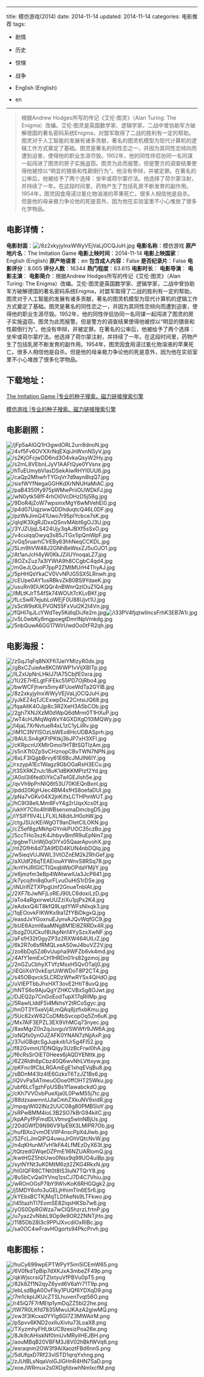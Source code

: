 
---
title: 模仿游戏(2014)
date: 2014-11-14
updated: 2014-11-14
categories: 电影推荐
tags:
- 剧情
- 历史
- 惊悚
- 战争

- English (English)
- en
---


> 根据Andrew Hodges所写的传记《艾伦·图灵》（Alan Turing: The Enigma）改编。艾伦·图灵是英国数学家、逻辑学家，二战中曾协助军方破解德国的著名密码系统Enigma，对盟军取得了二战的胜利有一定的帮助。图灵对于人工智能的发展有诸多贡献，著名的图灵机模型为现代计算机的逻辑工作方式奠定了基础。图灵是著名的同性恋之一，并因为其同性恋倾向而遭到迫害，使得他的职业生涯尽毁。1952年，他的同性伴侣协同一名同谋一起闯进了图灵的房子实施盗窃。图灵为此而报警。但是警方的调查结果使得他被控以“明显的猥亵和性颠倒行为”。他没有申辩，并被定罪。在著名的公审后，他被给予了两个选择：坐牢或荷尔蒙疗法。他选择了荷尔蒙注射，并持续了一年。在这段时间里，药物产生了包括乳房不断发育的副作用。1954年，图灵因食用浸过氰化物溶液的苹果死亡。很多人相信他是自杀。但是他的母亲极力争论他的死是意外，因为他在实验室里不小心堆放了很多化学物品。

## **电影详情**：

**电影封面**：<img src="https://image.tmdb.org/t/p/w200/8z2xkyjyInxWWyVEjVaLjOCQJuH.jpg" alt="/8z2xkyjyInxWWyVEjVaLjOCQJuH.jpg" title="/8z2xkyjyInxWWyVEjVaLjOCQJuH.jpg">
**电影名称**：模仿游戏
**原产地片名**：The Imitation Game
**电影上映时间**：2014-11-14
**电影上映国家**：English (English)
**原产地语言**：en
**包含成人内容**：False
**是否纪录片**：False
**电影评分**：8.005
**评分人数**：16344
**热门程度**：63.615
**电影时长**：
**电影导演**：
**电影主演**：
**电影简介**：根据Andrew Hodges所写的传记《艾伦·图灵》（Alan Turing: The Enigma）改编。艾伦·图灵是英国数学家、逻辑学家，二战中曾协助军方破解德国的著名密码系统Enigma，对盟军取得了二战的胜利有一定的帮助。图灵对于人工智能的发展有诸多贡献，著名的图灵机模型为现代计算机的逻辑工作方式奠定了基础。图灵是著名的同性恋之一，并因为其同性恋倾向而遭到迫害，使得他的职业生涯尽毁。1952年，他的同性伴侣协同一名同谋一起闯进了图灵的房子实施盗窃。图灵为此而报警。但是警方的调查结果使得他被控以“明显的猥亵和性颠倒行为”。他没有申辩，并被定罪。在著名的公审后，他被给予了两个选择：坐牢或荷尔蒙疗法。他选择了荷尔蒙注射，并持续了一年。在这段时间里，药物产生了包括乳房不断发育的副作用。1954年，图灵因食用浸过氰化物溶液的苹果死亡。很多人相信他是自杀。但是他的母亲极力争论他的死是意外，因为他在实验室里不小心堆放了很多化学物品。

## **下载地址**：
[The Imitation Game |专业的种子搜索、磁力链接搜索引擎](https://movie.amd794.com:2083/?search=The%20Imitation%20Game&ordering=&mode=match_phrase&page_size=10&page=1)

[模仿游戏 |专业的种子搜索、磁力链接搜索引擎](https://movie.amd794.com:2083/?search=%E6%A8%A1%E4%BB%BF%E6%B8%B8%E6%88%8F&ordering=&mode=match_phrase&page_size=10&page=1)
 

## **电影剧照**：
<img src="https://image.tmdb.org/t/p/original/jFp5aAlGQ1H3gwdORL2urr8dnoN.jpg" alt="/jFp5aAlGQ1H3gwdORL2urr8dnoN.jpg" title="/jFp5aAlGQ1H3gwdORL2urr8dnoN.jpg"><img src="https://image.tmdb.org/t/p/original/4vf5Fv6OVXXrNqEXqiJnWxnNSyV.jpg" alt="/4vf5Fv6OVXXrNqEXqiJnWxnNSyV.jpg" title="/4vf5Fv6OVXXrNqEXqiJnWxnNSyV.jpg"><img src="https://image.tmdb.org/t/p/original/s2KjOFcjwDD6nd3O4vkaQsyW2Hy.jpg" alt="/s2KjOFcjwDD6nd3O4vkaQsyW2Hy.jpg" title="/s2KjOFcjwDD6nd3O4vkaQsyW2Hy.jpg"><img src="https://image.tmdb.org/t/p/original/s2mL8VEbnLJyV1AAFtQye0YVsnx.jpg" alt="/s2mL8VEbnLJyV1AAFtQye0YVsnx.jpg" title="/s2mL8VEbnLJyV1AAFtQye0YVsnx.jpg"><img src="https://image.tmdb.org/t/p/original/hTuEUmybVlasDSekAlwRHYl0UU6.jpg" alt="/hTuEUmybVlasDSekAlwRHYl0UU6.jpg" title="/hTuEUmybVlasDSekAlwRHYl0UU6.jpg"><img src="https://image.tmdb.org/t/p/original/caQp2MhwfrTYGqVr7d9ayn8tqQ7.jpg" alt="/caQp2MhwfrTYGqVr7d9ayn8tqQ7.jpg" title="/caQp2MhwfrTYGqVr7d9ayn8tqQ7.jpg"><img src="https://image.tmdb.org/t/p/original/sixfWYfNegaGGHKdXrNNUHaMiAC.jpg" alt="/sixfWYfNegaGGHKdXrNNUHaMiAC.jpg" title="/sixfWYfNegaGGHKdXrNNUHaMiAC.jpg"><img src="https://image.tmdb.org/t/p/original/paB4350fy975pWMwPriiOUWDkFJ.jpg" alt="/paB4350fy975pWMwPriiOUWDkFJ.jpg" title="/paB4350fy975pWMwPriiOUWDkFJ.jpg"><img src="https://image.tmdb.org/t/p/original/wN0ytk58fF4rhOi0VcDHzD5j5Bg.jpg" alt="/wN0ytk58fF4rhOi0VcDHzD5j5Bg.jpg" title="/wN0ytk58fF4rhOi0VcDHzD5j5Bg.jpg"><img src="https://image.tmdb.org/t/p/original/9DoR4jZoW7wpsmxMgY6wMVehEl0.jpg" alt="/9DoR4jZoW7wpsmxMgY6wMVehEl0.jpg" title="/9DoR4jZoW7wpsmxMgY6wMVehEl0.jpg"><img src="https://image.tmdb.org/t/p/original/p4d07UqjzwwQDDhduqtcQ46L0DF.jpg" alt="/p4d07UqjzwwQDDhduqtcQ46L0DF.jpg" title="/p4d07UqjzwwQDDhduqtcQ46L0DF.jpg"><img src="https://image.tmdb.org/t/p/original/pzWkJimQ41Uwo7r95plYcbce7sK.jpg" alt="/pzWkJimQ41Uwo7r95plYcbce7sK.jpg" title="/pzWkJimQ41Uwo7r95plYcbce7sK.jpg"><img src="https://image.tmdb.org/t/p/original/qIqIK3XgRJDxxQSnvMAbt6gOJ3U.jpg" alt="/qIqIK3XgRJDxxQSnvMAbt6gOJ3U.jpg" title="/qIqIK3XgRJDxxQSnvMAbt6gOJ3U.jpg"><img src="https://image.tmdb.org/t/p/original/3YJZUjqLS424Ujy3qAJBXf5sSxO.jpg" alt="/3YJZUjqLS424Ujy3qAJBXf5sSxO.jpg" title="/3YJZUjqLS424Ujy3qAJBXf5sSxO.jpg"><img src="https://image.tmdb.org/t/p/original/v4cuiqqOwyq3s85JTGx1ipQmWpF.jpg" alt="/v4cuiqqOwyq3s85JTGx1ipQmWpF.jpg" title="/v4cuiqqOwyq3s85JTGx1ipQmWpF.jpg"><img src="https://image.tmdb.org/t/p/original/vGq5ruarhC1rEBy63hhNeqCCKDL.jpg" alt="/vGq5ruarhC1rEBy63hhNeqCCKDL.jpg" title="/vGq5ruarhC1rEBy63hhNeqCCKDL.jpg"><img src="https://image.tmdb.org/t/p/original/5Lm9hVW48J2GNhBeWsxZJ5uOJO1.jpg" alt="/5Lm9hVW48J2GNhBeWsxZJ5uOJO1.jpg" title="/5Lm9hVW48J2GNhBeWsxZJ5uOJO1.jpg"><img src="https://image.tmdb.org/t/p/original/At1anJcH4yW0KkJZiIUYnoqaLZ7.jpg" alt="/At1anJcH4yW0KkJZiIUYnoqaLZ7.jpg" title="/At1anJcH4yW0KkJZiIUYnoqaLZ7.jpg"><img src="https://image.tmdb.org/t/p/original/8OZxZuz7a3IYWtA9h8CCgbC4qd4.jpg" alt="/8OZxZuz7a3IYWtA9h8CCgbC4qd4.jpg" title="/8OZxZuz7a3IYWtA9h8CCgbC4qd4.jpg"><img src="https://image.tmdb.org/t/p/original/mGeJLQuoP7ppP2ZMtMUrH4ThyAJ.jpg" alt="/mGeJLQuoP7ppP2ZMtMUrH4ThyAJ.jpg" title="/mGeJLQuoP7ppP2ZMtMUrH4ThyAJ.jpg"><img src="https://image.tmdb.org/t/p/original/5pHHQsYkaCV0VvNPJG5SX5LRnwh.jpg" alt="/5pHHQsYkaCV0VvNPJG5SX5LRnwh.jpg" title="/5pHHQsYkaCV0VvNPJG5SX5LRnwh.jpg"><img src="https://image.tmdb.org/t/p/original/cEUpe0AY1usRBkvZkB0BS9YdaeK.jpg" alt="/cEUpe0AY1usRBkvZkB0BS9YdaeK.jpg" title="/cEUpe0AY1usRBkvZkB0BS9YdaeK.jpg"><img src="https://image.tmdb.org/t/p/original/usuRn9DUKQQr4nBWnrQzlOuZ1Q4.jpg" alt="/usuRn9DUKQQr4nBWnrQzlOuZ1Q4.jpg" title="/usuRn9DUKQQr4nBWnrQzlOuZ1Q4.jpg"><img src="https://image.tmdb.org/t/p/original/lMLtKJrT54fSk74WOUt7cKLvBKf.jpg" alt="/lMLtKJrT54fSk74WOUt7cKLvBKf.jpg" title="/lMLtKJrT54fSk74WOUt7cKLvBKf.jpg"><img src="https://image.tmdb.org/t/p/original/fLcSwR7ejubLoWEjF0U88Ujvt1U.jpg" alt="/fLcSwR7ejubLoWEjF0U88Ujvt1U.jpg" title="/fLcSwR7ejubLoWEjF0U88Ujvt1U.jpg"><img src="https://image.tmdb.org/t/p/original/sScW9sKlLPVGN55FxVul2K2I4Vn.jpg" alt="/sScW9sKlLPVGN55FxVul2K2I4Vn.jpg" title="/sScW9sKlLPVGN55FxVul2K2I4Vn.jpg"><img src="https://image.tmdb.org/t/p/original/fQHI7qJLcYWdTey5KdIqDiJfe2m.jpg" alt="/fQHI7qJLcYWdTey5KdIqDiJfe2m.jpg" title="/fQHI7qJLcYWdTey5KdIqDiJfe2m.jpg"><img src="https://image.tmdb.org/t/p/original/i33PV4fjqtwIlncsFrhK3EB7A1r.jpg" alt="/i33PV4fjqtwIlncsFrhK3EB7A1r.jpg" title="/i33PV4fjqtwIlncsFrhK3EB7A1r.jpg"><img src="https://image.tmdb.org/t/p/original/v5L0wbKy8mgpoegtDmrlNpVmkdg.jpg" alt="/v5L0wbKy8mgpoegtDmrlNpVmkdg.jpg" title="/v5L0wbKy8mgpoegtDmrlNpVmkdg.jpg"><img src="https://image.tmdb.org/t/p/original/5nbQuwA6GG17WlrUwdOo0tFR2qh.jpg" alt="/5nbQuwA6GG17WlrUwdOo0tFR2qh.jpg" title="/5nbQuwA6GG17WlrUwdOo0tFR2qh.jpg">

## **电影海报**：
<img src="https://image.tmdb.org/t/p/original/zSqJ1qFq8NXFfi7JeIYMlzyR0dx.jpg" alt="/zSqJ1qFq8NXFfi7JeIYMlzyR0dx.jpg" title="/zSqJ1qFq8NXFfi7JeIYMlzyR0dx.jpg"><img src="https://image.tmdb.org/t/p/original/gBxCZuieAe8KClWWP1vVijXBlTp.jpg" alt="/gBxCZuieAe8KClWWP1vVijXBlTp.jpg" title="/gBxCZuieAe8KClWWP1vVijXBlTp.jpg"><img src="https://image.tmdb.org/t/p/original/lLZxUpNnLHklJ7IA75CbjfE0xra.jpg" alt="/lLZxUpNnLHklJ7IA75CbjfE0xra.jpg" title="/lLZxUpNnLHklJ7IA75CbjfE0xra.jpg"><img src="https://image.tmdb.org/t/p/original/1U2E7HELgtFiFEkc55PD7OjRbo4.jpg" alt="/1U2E7HELgtFiFEkc55PD7OjRbo4.jpg" title="/1U2E7HELgtFiFEkc55PD7OjRbo4.jpg"><img src="https://image.tmdb.org/t/p/original/bwWCFjhwrs5my4FUoeWdTa2GYlB.jpg" alt="/bwWCFjhwrs5my4FUoeWdTa2GYlB.jpg" title="/bwWCFjhwrs5my4FUoeWdTa2GYlB.jpg"><img src="https://image.tmdb.org/t/p/original/8z2xkyjyInxWWyVEjVaLjOCQJuH.jpg" alt="/8z2xkyjyInxWWyVEjVaLjOCQJuH.jpg" title="/8z2xkyjyInxWWyVEjVaLjOCQJuH.jpg"><img src="https://image.tmdb.org/t/p/original/yJkEZ4qTJCExwpDsZ2CntsiJQ68.jpg" alt="/yJkEZ4qTJCExwpDsZ2CntsiJQ68.jpg" title="/yJkEZ4qTJCExwpDsZ2CntsiJQ68.jpg"><img src="https://image.tmdb.org/t/p/original/fqaAlIK4OJjp8c3R2XeH3A5bCOb.jpg" alt="/fqaAlIK4OJjp8c3R2XeH3A5bCOb.jpg" title="/fqaAlIK4OJjp8c3R2XeH3A5bCOb.jpg"><img src="https://image.tmdb.org/t/p/original/2gh7XNJXzM0dWpQ6dMrm0T1HXuP.jpg" alt="/2gh7XNJXzM0dWpQ6dMrm0T1HXuP.jpg" title="/2gh7XNJXzM0dWpQ6dMrm0T1HXuP.jpg"><img src="https://image.tmdb.org/t/p/original/wT4cHJMqWqWxY4GXDXgD10lMQWy.jpg" alt="/wT4cHJMqWqWxY4GXDXgD10lMQWy.jpg" title="/wT4cHJMqWqWxY4GXDXgD10lMQWy.jpg"><img src="https://image.tmdb.org/t/p/original/l4jaL7XrNvtueR4xL1zC1yLiiRv.jpg" alt="/l4jaL7XrNvtueR4xL1zC1yLiiRv.jpg" title="/l4jaL7XrNvtueR4xL1zC1yLiiRv.jpg"><img src="https://image.tmdb.org/t/p/original/iM1C3NYISOzLbWEo8HcUDBASprh.jpg" alt="/iM1C3NYISOzLbWEo8HcUDBASprh.jpg" title="/iM1C3NYISOzLbWEo8HcUDBASprh.jpg"><img src="https://image.tmdb.org/t/p/original/8AULSn4gKFtPKtkj3bJP7xH3XFI.jpg" alt="/8AULSn4gKFtPKtkj3bJP7xH3XFI.jpg" title="/8AULSn4gKFtPKtkj3bJP7xH3XFI.jpg"><img src="https://image.tmdb.org/t/p/original/cKRpcnUXMlrGmoi1HTBtSQTlzAm.jpg" alt="/cKRpcnUXMlrGmoi1HTBtSQTlzAm.jpg" title="/cKRpcnUXMlrGmoi1HTBtSQTlzAm.jpg"><img src="https://image.tmdb.org/t/p/original/s5nXTt0ZpSvCHznopCBvTWN7NPN.jpg" alt="/s5nXTt0ZpSvCHznopCBvTWN7NPN.jpg" title="/s5nXTt0ZpSvCHznopCBvTWN7NPN.jpg"><img src="https://image.tmdb.org/t/p/original/6xLF3lQgbBrvy61E6BcJMJlN6IY.jpg" alt="/6xLF3lQgbBrvy61E6BcJMJlN6IY.jpg" title="/6xLF3lQgbBrvy61E6BcJMJlN6IY.jpg"><img src="https://image.tmdb.org/t/p/original/rxzypA1Ec1Wagz9GbOGaRxH3ECu.jpg" alt="/rxzypA1Ec1Wagz9GbOGaRxH3ECu.jpg" title="/rxzypA1Ec1Wagz9GbOGaRxH3ECu.jpg"><img src="https://image.tmdb.org/t/p/original/t3SXRKZnJc18uK1dBKKMPlzf2Yd.jpg" alt="/t3SXRKZnJc18uK1dBKKMPlzf2Yd.jpg" title="/t3SXRKZnJc18uK1dBKKMPlzf2Yd.jpg"><img src="https://image.tmdb.org/t/p/original/A0oI3i6fed0iYkCaTwlGEJIsh5e.jpg" alt="/A0oI3i6fed0iYkCaTwlGEJIsh5e.jpg" title="/A0oI3i6fed0iYkCaTwlGEJIsh5e.jpg"><img src="https://image.tmdb.org/t/p/original/qvVh9pPnNIQ6t53U70KIEQnBxnl.jpg" alt="/qvVh9pPnNIQ6t53U70KIEQnBxnl.jpg" title="/qvVh9pPnNIQ6t53U70KIEQnBxnl.jpg"><img src="https://image.tmdb.org/t/p/original/pdd20KgHJec4BM4sfHS8oefaDUI.jpg" alt="/pdd20KgHJec4BM4sfHS8oefaDUI.jpg" title="/pdd20KgHJec4BM4sfHS8oefaDUI.jpg"><img src="https://image.tmdb.org/t/p/original/pNa7vGKv04X2jnKifxLCTHPmWUT.jpg" alt="/pNa7vGKv04X2jnKifxLCTHPmWUT.jpg" title="/pNa7vGKv04X2jnKifxLCTHPmWUT.jpg"><img src="https://image.tmdb.org/t/p/original/hC9l38eILMm8FvY4g2rUqxXcs0f.jpg" alt="/hC9l38eILMm8FvY4g2rUqxXcs0f.jpg" title="/hC9l38eILMm8FvY4g2rUqxXcs0f.jpg"><img src="https://image.tmdb.org/t/p/original/ukhY7CIIo4IhWBsenxmaDmcbgD5.jpg" alt="/ukhY7CIIo4IhWBsenxmaDmcbgD5.jpg" title="/ukhY7CIIo4IhWBsenxmaDmcbgD5.jpg"><img src="https://image.tmdb.org/t/p/original/iYSIFf1IV4LLFLXLN8ditJH0ohW.jpg" alt="/iYSIFf1IV4LLFLXLN8ditJH0ohW.jpg" title="/iYSIFf1IV4LLFLXLN8ditJH0ohW.jpg"><img src="https://image.tmdb.org/t/p/original/ctgJSUcKEiWgOT9anDIetClLOKN.jpg" alt="/ctgJSUcKEiWgOT9anDIetClLOKN.jpg" title="/ctgJSUcKEiWgOT9anDIetClLOKN.jpg"><img src="https://image.tmdb.org/t/p/original/cZ5ef8gzMkhpGYnikPUOC35czBo.jpg" alt="/cZ5ef8gzMkhpGYnikPUOC35czBo.jpg" title="/cZ5ef8gzMkhpGYnikPUOC35czBo.jpg"><img src="https://image.tmdb.org/t/p/original/5ccTHo3szK4JhbyvBmfR9uEpNm7.jpg" alt="/5ccTHo3szK4JhbyvBmfR9uEpNm7.jpg" title="/5ccTHo3szK4JhbyvBmfR9uEpNm7.jpg"><img src="https://image.tmdb.org/t/p/original/pgbwTUnWj0qOlYx05QaarApvohX.jpg" alt="/pgbwTUnWj0qOlYx05QaarApvohX.jpg" title="/pgbwTUnWj0qOlYx05QaarApvohX.jpg"><img src="https://image.tmdb.org/t/p/original/ntZGfHt4d73A9fDD4KUN4nbDQlq.jpg" alt="/ntZGfHt4d73A9fDD4KUN4nbDQlq.jpg" title="/ntZGfHt4d73A9fDD4KUN4nbDQlq.jpg"><img src="https://image.tmdb.org/t/p/original/w5ieqVUJNWL3VtOZnEM2kZRhGef.jpg" alt="/w5ieqVUJNWL3VtOZnEM2kZRhGef.jpg" title="/w5ieqVUJNWL3VtOZnEM2kZRhGef.jpg"><img src="https://image.tmdb.org/t/p/original/aXUdf26qTEAEiouAYWnvS8RSq78.jpg" alt="/aXUdf26qTEAEiouAYWnvS8RSq78.jpg" title="/aXUdf26qTEAEiouAYWnvS8RSq78.jpg"><img src="https://image.tmdb.org/t/p/original/knYHJRlGICTIQxqbWbOPdaYMjiY.jpg" alt="/knYHJRlGICTIQxqbWbOPdaYMjiY.jpg" title="/knYHJRlGICTIQxqbWbOPdaYMjiY.jpg"><img src="https://image.tmdb.org/t/p/original/e6jmzfm3eBp4WAtwwlUa3JcP641.jpg" alt="/e6jmzfm3eBp4WAtwwlUa3JcP641.jpg" title="/e6jmzfm3eBp4WAtwwlUa3JcP641.jpg"><img src="https://image.tmdb.org/t/p/original/k7ycojfm8q0urFLvuOuHiS1rDSe.jpg" alt="/k7ycojfm8q0urFLvuOuHiS1rDSe.jpg" title="/k7ycojfm8q0urFLvuOuHiS1rDSe.jpg"><img src="https://image.tmdb.org/t/p/original/iNUriflZTXPpgUnf2GnueTnbIAt.jpg" alt="/iNUriflZTXPpgUnf2GnueTnbIAt.jpg" title="/iNUriflZTXPpgUnf2GnueTnbIAt.jpg"><img src="https://image.tmdb.org/t/p/original/2XF7bJwNFjLoREJ90LC6doxiLzD.jpg" alt="/2XF7bJwNFjLoREJ90LC6doxiLzD.jpg" title="/2XF7bJwNFjLoREJ90LC6doxiLzD.jpg"><img src="https://image.tmdb.org/t/p/original/aTo4aRgxirweUUZziXu1pjPs2K4.jpg" alt="/aTo4aRgxirweUUZziXu1pjPs2K4.jpg" title="/aTo4aRgxirweUUZziXu1pjPs2K4.jpg"><img src="https://image.tmdb.org/t/p/original/eAdxxQ4iT8kfQ9LqdYWFsNlxqk3.jpg" alt="/eAdxxQ4iT8kfQ9LqdYWFsNlxqk3.jpg" title="/eAdxxQ4iT8kfQ9LqdYWFsNlxqk3.jpg"><img src="https://image.tmdb.org/t/p/original/1qEOovkFIKWKx9ia1ZfYBiDkgxQ.jpg" alt="/1qEOovkFIKWKx9ia1ZfYBiDkgxQ.jpg" title="/1qEOovkFIKWKx9ia1ZfYBiDkgxQ.jpg"><img src="https://image.tmdb.org/t/p/original/easdJxYGoxnuEJynvAJQvWqfGC9.jpg" alt="/easdJxYGoxnuEJynvAJQvWqfGC9.jpg" title="/easdJxYGoxnuEJynvAJQvWqfGC9.jpg"><img src="https://image.tmdb.org/t/p/original/bUE6Azml6aaMNg8M1El8ZRRDx4R.jpg" alt="/bUE6Azml6aaMNg8M1El8ZRRDx4R.jpg" title="/bUE6Azml6aaMNg8M1El8ZRRDx4R.jpg"><img src="https://image.tmdb.org/t/p/original/bzgZ0UCkuf8UkpNn14YySzxXwNF.jpg" alt="/bzgZ0UCkuf8UkpNn14YySzxXwNF.jpg" title="/bzgZ0UCkuf8UkpNn14YySzxXwNF.jpg"><img src="https://image.tmdb.org/t/p/original/aFsfH32tOgyZP3z2RXW464UILrZ.jpg" alt="/aFsfH32tOgyZP3z2RXW464UILrZ.jpg" title="/aFsfH32tOgyZP3z2RXW464UILrZ.jpg"><img src="https://image.tmdb.org/t/p/original/6k2R7o6sfRMQLxeAS0wJ4buVZ2V.jpg" alt="/6k2R7o6sfRMQLxeAS0wJ4buVZ2V.jpg" title="/6k2R7o6sfRMQLxeAS0wJ4buVZ2V.jpg"><img src="https://image.tmdb.org/t/p/original/zo6bDq5Zd6vUupha9WFZb6vk4md.jpg" alt="/zo6bDq5Zd6vUupha9WFZb6vk4md.jpg" title="/zo6bDq5Zd6vUupha9WFZb6vk4md.jpg"><img src="https://image.tmdb.org/t/p/original/4AfY1emExCH1HRDn01rs82gzmoj.jpg" alt="/4AfY1emExCH1HRDn01rs82gzmoj.jpg" title="/4AfY1emExCH1HRDn01rs82gzmoj.jpg"><img src="https://image.tmdb.org/t/p/original/2nGZuCbhyXTVfzMsxH5QvOTalj0.jpg" alt="/2nGZuCbhyXTVfzMsxH5QvOTalj0.jpg" title="/2nGZuCbhyXTVfzMsxH5QvOTalj0.jpg"><img src="https://image.tmdb.org/t/p/original/iEQiiXsY0vkEqrUiWWDoT8P2CT4.jpg" alt="/iEQiiXsY0vkEqrUiWWDoT8P2CT4.jpg" title="/iEQiiXsY0vkEqrUiWWDoT8P2CT4.jpg"><img src="https://image.tmdb.org/t/p/original/s45OBqvckSLCRDzWfwRYSx4QHdO.jpg" alt="/s45OBqvckSLCRDzWfwRYSx4QHdO.jpg" title="/s45OBqvckSLCRDzWfwRYSx4QHdO.jpg"><img src="https://image.tmdb.org/t/p/original/uVIEPTbbJhxHXT3ovE2HtiT8uvQ.jpg" alt="/uVIEPTbbJhxHXT3ovE2HtiT8uvQ.jpg" title="/uVIEPTbbJhxHXT3ovE2HtiT8uvQ.jpg"><img src="https://image.tmdb.org/t/p/original/hNTS6o9AjuQgYZHKCVBx5g8OJwt.jpg" alt="/hNTS6o9AjuQgYZHKCVBx5g8OJwt.jpg" title="/hNTS6o9AjuQgYZHKCVBx5g8OJwt.jpg"><img src="https://image.tmdb.org/t/p/original/DJEQ2p7CnGoEodTupX17qRlIMp.jpg" alt="/DJEQ2p7CnGoEodTupX17qRlIMp.jpg" title="/DJEQ2p7CnGoEodTupX17qRlIMp.jpg"><img src="https://image.tmdb.org/t/p/original/5RawlLIddF5i4MkhsY2tRCo5gyc.jpg" alt="/5RawlLIddF5i4MkhsY2tRCo5gyc.jpg" title="/5RawlLIddF5i4MkhsY2tRCo5gyc.jpg"><img src="https://image.tmdb.org/t/p/original/hnOT3Y5xeVj4LmQAq8jzfixbKmu.jpg" alt="/hnOT3Y5xeVj4LmQAq8jzfixbKmu.jpg" title="/hnOT3Y5xeVj4LmQAq8jzfixbKmu.jpg"><img src="https://image.tmdb.org/t/p/original/5Uc82xW62CoDMbSvcopOq5Zn6uK.jpg" alt="/5Uc82xW62CoDMbSvcopOq5Zn6uK.jpg" title="/5Uc82xW62CoDMbSvcopOq5Zn6uK.jpg"><img src="https://image.tmdb.org/t/p/original/Mx7AlF3EPZL3EX9VhMCq73nyec.jpg" alt="/Mx7AlF3EPZL3EX9VhMCq73nyec.jpg" title="/Mx7AlF3EPZL3EX9VhMCq73nyec.jpg"><img src="https://image.tmdb.org/t/p/original/8asMgrZ0n2qJuvguVSWWfr9JW6A.jpg" alt="/8asMgrZ0n2qJuvguVSWWfr9JW6A.jpg" title="/8asMgrZ0n2qJuvguVSWWfr9JW6A.jpg"><img src="https://image.tmdb.org/t/p/original/oNQfs0ynOJZAFK0YNAN7zNjjAxP.jpg" alt="/oNQfs0ynOJZAFK0YNAN7zNjjAxP.jpg" title="/oNQfs0ynOJZAFK0YNAN7zNjjAxP.jpg"><img src="https://image.tmdb.org/t/p/original/37uiGBqtcSgJupkxb1Jr5g4Fl52.jpg" alt="/37uiGBqtcSgJupkxb1Jr5g4Fl52.jpg" title="/37uiGBqtcSgJupkxb1Jr5g4Fl52.jpg"><img src="https://image.tmdb.org/t/p/original/f82GvmnU1DNQlgy3UzBcFrwl0hA.jpg" alt="/f82GvmnU1DNQlgy3UzBcFrwl0hA.jpg" title="/f82GvmnU1DNQlgy3UzBcFrwl0hA.jpg"><img src="https://image.tmdb.org/t/p/original/f6cRsSrOlET0Hees6jAQDYENttk.jpg" alt="/f6cRsSrOlET0Hees6jAQDYENttk.jpg" title="/f6cRsSrOlET0Hees6jAQDYENttk.jpg"><img src="https://image.tmdb.org/t/p/original/6Z2Rldh6pCbz40Q6wvNhLVttxyw.jpg" alt="/6Z2Rldh6pCbz40Q6wvNhLVttxyw.jpg" title="/6Z2Rldh6pCbz40Q6wvNhLVttxyw.jpg"><img src="https://image.tmdb.org/t/p/original/pKFnc9fCbLRGAmEgE1xhqEVqBu8.jpg" alt="/pKFnc9fCbLRGAmEgE1xhqEVqBu8.jpg" title="/pKFnc9fCbLRGAmEgE1xhqEVqBu8.jpg"><img src="https://image.tmdb.org/t/p/original/sBDnM43Iz4IE6GzkxT6TzJZ1Bs6.jpg" alt="/sBDnM43Iz4IE6GzkxT6TzJZ1Bs6.jpg" title="/sBDnM43Iz4IE6GzkxT6TzJZ1Bs6.jpg"><img src="https://image.tmdb.org/t/p/original/iQVvPa5ATmeuODoe0ffOHT25Wku.jpg" alt="/iQVvPa5ATmeuODoe0ffOHT25Wku.jpg" title="/iQVvPa5ATmeuODoe0ffOHT25Wku.jpg"><img src="https://image.tmdb.org/t/p/original/ubf6LcTgzhFpUSBs1f1awabckdO.jpg" alt="/ubf6LcTgzhFpUSBs1f1awabckdO.jpg" title="/ubf6LcTgzhFpUSBs1f1awabckdO.jpg"><img src="https://image.tmdb.org/t/p/original/cKh7VVOvbPueXja0L0PwM55j7tc.jpg" alt="/cKh7VVOvbPueXja0L0PwM55j7tc.jpg" title="/cKh7VVOvbPueXja0L0PwM55j7tc.jpg"><img src="https://image.tmdb.org/t/p/original/88dzxawmnUJlaCmhZXkuNV9xidR.jpg" alt="/88dzxawmnUJlaCmhZXkuNV9xidR.jpg" title="/88dzxawmnUJlaCmhZXkuNV9xidR.jpg"><img src="https://image.tmdb.org/t/p/original/mpqyWl02lNz2UUC08g80PMB5loY.jpg" alt="/mpqyWl02lNz2UUC08g80PMB5loY.jpg" title="/mpqyWl02lNz2UUC08g80PMB5loY.jpg"><img src="https://image.tmdb.org/t/p/original/sRPwBMM4ioL3B2SO7kBrG94kitC.jpg" alt="/sRPwBMM4ioL3B2SO7kBrG94kitC.jpg" title="/sRPwBMM4ioL3B2SO7kBrG94kitC.jpg"><img src="https://image.tmdb.org/t/p/original/kpAPyfPjFmdDLVtmvg5wlnNBjUs.jpg" alt="/kpAPyfPjFmdDLVtmvg5wlnNBjUs.jpg" title="/kpAPyfPjFmdDLVtmvg5wlnNBjUs.jpg"><img src="https://image.tmdb.org/t/p/original/20dGWfD9N96V91pE9X3LMlPR7Ob.jpg" alt="/20dGWfD9N96V91pE9X3LMlPR7Ob.jpg" title="/20dGWfD9N96V91pE9X3LMlPR7Ob.jpg"><img src="https://image.tmdb.org/t/p/original/hufBXo2vmOEVlIP4nscPpXdJIwb.jpg" alt="/hufBXo2vmOEVlIP4nscPpXdJIwb.jpg" title="/hufBXo2vmOEVlIP4nscPpXdJIwb.jpg"><img src="https://image.tmdb.org/t/p/original/52FcLJmQlPQ4uwuJrGhVQtcNvW.jpg" alt="/52FcLJmQlPQ4uwuJrGhVQtcNvW.jpg" title="/52FcLJmQlPQ4uwuJrGhVQtcNvW.jpg"><img src="https://image.tmdb.org/t/p/original/n4qKHunM7vH1kFA4LfMEzDyX63t.jpg" alt="/n4qKHunM7vH1kFA4LfMEzDyX63t.jpg" title="/n4qKHunM7vH1kFA4LfMEzDyX63t.jpg"><img src="https://image.tmdb.org/t/p/original/tQtzedGWqeDZPmE1l6NZUARIomQ.jpg" alt="/tQtzedGWqeDZPmE1l6NZUARIomQ.jpg" title="/tQtzedGWqeDZPmE1l6NZUARIomQ.jpg"><img src="https://image.tmdb.org/t/p/original/kwtHGZ5hbUwo0Nsx9q99UO4uiBp.jpg" alt="/kwtHGZ5hbUwo0Nsx9q99UO4uiBp.jpg" title="/kwtHGZ5hbUwo0Nsx9q99UO4uiBp.jpg"><img src="https://image.tmdb.org/t/p/original/sytNYNt3uK0MtM6zjt2ZKG4RkxN.jpg" alt="/sytNYNt3uK0MtM6zjt2ZKG4RkxN.jpg" title="/sytNYNt3uK0MtM6zjt2ZKG4RkxN.jpg"><img src="https://image.tmdb.org/t/p/original/hlGIQFR8CTNt0t8IS3luN7TQrY8.jpg" alt="/hlGIQFR8CTNt0t8IS3luN7TQrY8.jpg" title="/hlGIQFR8CTNt0t8IS3luN7TQrY8.jpg"><img src="https://image.tmdb.org/t/p/original/8u5bCvQa0YVnq1zsCJ7D4C7Vhiu.jpg" alt="/8u5bCvQa0YVnq1zsCJ7D4C7Vhiu.jpg" title="/8u5bCvQa0YVnq1zsCJ7D4C7Vhiu.jpg"><img src="https://image.tmdb.org/t/p/original/wROnOGsP7lbY9WlvKoK6RHGQgk2.jpg" alt="/wROnOGsP7lbY9WlvKoK6RHGQgk2.jpg" title="/wROnOGsP7lbY9WlvKoK6RHGQgk2.jpg"><img src="https://image.tmdb.org/t/p/original/j5MDY6ofo3uGELjHhimTIn6E5r6.jpg" alt="/j5MDY6ofo3uGELjHhimTIn6E5r6.jpg" title="/j5MDY6ofo3uGELjHhimTIn6E5r6.jpg"><img src="https://image.tmdb.org/t/p/original/kYEbsBCTKjMqTLDfAeNs9LTFkwo.jpg" alt="/kYEbsBCTKjMqTLDfAeNs9LTFkwo.jpg" title="/kYEbsBCTKjMqTLDfAeNs9LTFkwo.jpg"><img src="https://image.tmdb.org/t/p/original/i45tazhTl7EomSE82lqsHKSb7w6.jpg" alt="/i45tazhTl7EomSE82lqsHKSb7w6.jpg" title="/i45tazhTl7EomSE82lqsHKSb7w6.jpg"><img src="https://image.tmdb.org/t/p/original/yOS0DpRGWza7wCIQ5hzrzLfrtnP.jpg" alt="/yOS0DpRGWza7wCIQ5hzrzLfrtnP.jpg" title="/yOS0DpRGWza7wCIQ5hzrzLfrtnP.jpg"><img src="https://image.tmdb.org/t/p/original/u7yaz2vNbbL9Op9e9OR2ZNNTjHo.jpg" alt="/u7yaz2vNbbL9Op9e9OR2ZNNTjHo.jpg" title="/u7yaz2vNbbL9Op9e9OR2ZNNTjHo.jpg"><img src="https://image.tmdb.org/t/p/original/1185Db28l3c9PPiJXvcdiOxRIBc.jpg" alt="/1185Db28l3c9PPiJXvcdiOxRIBc.jpg" title="/1185Db28l3c9PPiJXvcdiOxRIBc.jpg"><img src="https://image.tmdb.org/t/p/original/sa0OC4wFravHOgorts94PkcPrvh.jpg" alt="/sa0OC4wFravHOgorts94PkcPrvh.jpg" title="/sa0OC4wFravHOgorts94PkcPrvh.jpg">

## **电影图标**：
<img src="https://image.tmdb.org/t/p/original/huCy699wpEPTWPyY5im5lCEmW65.png" alt="/huCy699wpEPTWPyY5im5lCEmW65.png" title="/huCy699wpEPTWPyY5im5lCEmW65.png"><img src="https://image.tmdb.org/t/p/original/6V0fkdTpBip7dXKJxA3mbeZF49p.png" alt="/6V0fkdTpBip7dXKJxA3mbeZF49p.png" title="/6V0fkdTpBip7dXKJxA3mbeZF49p.png"><img src="https://image.tmdb.org/t/p/original/qkWjscrsiQTZIxtyuVfPBVu0pT5.png" alt="/qkWjscrsiQTZIxtyuVfPBVu0pT5.png" title="/qkWjscrsiQTZIxtyuVfPBVu0pT5.png"><img src="https://image.tmdb.org/t/p/original/82k8Zf1N2qyZ6yvd6V6aYr71T9p.png" alt="/82k8Zf1N2qyZ6yvd6V6aYr71T9p.png" title="/82k8Zf1N2qyZ6yvd6V6aYr71T9p.png"><img src="https://image.tmdb.org/t/p/original/ebLsdBgA0OvFlky1PUQf6YDXqD9.png" alt="/ebLsdBgA0OvFlky1PUQf6YDXqD9.png" title="/ebLsdBgA0OvFlky1PUQf6YDXqD9.png"><img src="https://image.tmdb.org/t/p/original/7m1ckplJKUcZTSLhuvenTvqt56O.png" alt="/7m1ckplJKUcZTSLhuvenTvqt56O.png" title="/7m1ckplJKUcZTSLhuvenTvqt56O.png"><img src="https://image.tmdb.org/t/p/original/r45iQ7F7rMEtp1ymDqZZ5bl22he.png" alt="/r45iQ7F7rMEtp1ymDqZZ5bl22he.png" title="/r45iQ7F7rMEtp1ymDqZZ5bl22he.png"><img src="https://image.tmdb.org/t/p/original/tW7R0LKfd7835MwuUKAzA2giwMQ.png" alt="/tW7R0LKfd7835MwuUKAzA2giwMQ.png" title="/tW7R0LKfd7835MwuUKAzA2giwMQ.png"><img src="https://image.tmdb.org/t/p/original/xw3f3IKcxa0YYIg6Gl7Z3MWAirM.png" alt="/xw3f3IKcxa0YYIg6Gl7Z3MWAirM.png" title="/xw3f3IKcxa0YYIg6Gl7Z3MWAirM.png"><img src="https://image.tmdb.org/t/p/original/pSpvv6KND2oxlIuXivtu73LoaX8.png" alt="/pSpvv6KND2oxlIuXivtu73LoaX8.png" title="/pSpvv6KND2oxlIuXivtu73LoaX8.png"><img src="https://image.tmdb.org/t/p/original/TXyzmhyFHLtkUC9zesizPoa26e.png" alt="/TXyzmhyFHLtkUC9zesizPoa26e.png" title="/TXyzmhyFHLtkUC9zesizPoa26e.png"><img src="https://image.tmdb.org/t/p/original/8Jk9cAHiskNf0lmUvMRyilHEJBH.png" alt="/8Jk9cAHiskNf0lmUvMRyilHEJBH.png" title="/8Jk9cAHiskNf0lmUvMRyilHEJBH.png"><img src="https://image.tmdb.org/t/p/original/aouMBqB20VBFM3J8V02hBkfWVq6.png" alt="/aouMBqB20VBFM3J8V02hBkfWVq6.png" title="/aouMBqB20VBFM3J8V02hBkfWVq6.png"><img src="https://image.tmdb.org/t/p/original/esraqnm2OW3f9AiXaoztFBd6nnS.png" alt="/esraqnm2OW3f9AiXaoztFBd6nnS.png" title="/esraqnm2OW3f9AiXaoztFBd6nnS.png"><img src="https://image.tmdb.org/t/p/original/5dUfqxD7Rf23vlSTD1qrqYxhng.png" alt="/5dUfqxD7Rf23vlSTD1qrqYxhng.png" title="/5dUfqxD7Rf23vlSTD1qrqYxhng.png"><img src="https://image.tmdb.org/t/p/original/zJUtBLxNqaVoIGJlGHnR4HN7SaD.png" alt="/zJUtBLxNqaVoIGJlGHnR4HN7SaD.png" title="/zJUtBLxNqaVoIGJlGHnR4HN7SaD.png"><img src="https://image.tmdb.org/t/p/original/xoeJWRmux2s0XOgfdxwhNmlxcfM.png" alt="/xoeJWRmux2s0XOgfdxwhNmlxcfM.png" title="/xoeJWRmux2s0XOgfdxwhNmlxcfM.png">

